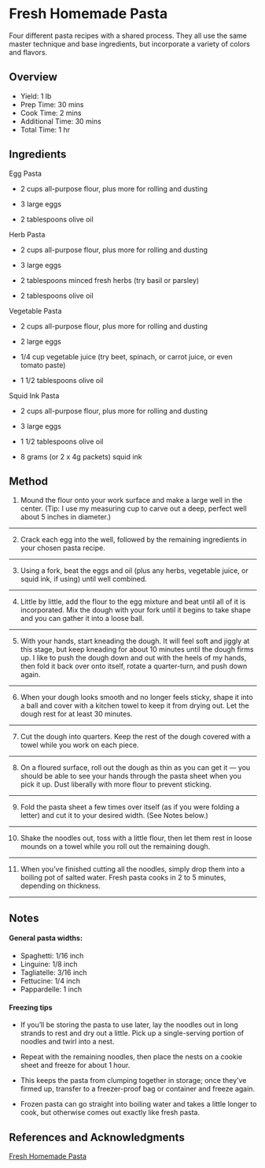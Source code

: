 # Fresh Homemade Pasta

Four different pasta recipes with a shared process. They all use the same master technique and base ingredients, but incorporate a variety of colors and flavors.

## Overview

- Yield: 1 lb
- Prep Time: 30 mins
- Cook Time: 2 mins
- Additional Time: 30 mins
- Total Time: 1 hr

## Ingredients

Egg Pasta

- 2 cups all-purpose flour, plus more for rolling and dusting

- 3 large eggs

- 2 tablespoons olive oil

Herb Pasta

- 2 cups all-purpose flour, plus more for rolling and dusting

- 3 large eggs

- 2 tablespoons minced fresh herbs (try basil or parsley)

- 2 tablespoons olive oil

Vegetable Pasta

- 2 cups all-purpose flour, plus more for rolling and dusting

- 2 large eggs

- 1/4 cup vegetable juice (try beet, spinach, or carrot juice, or even tomato paste)

- 1 1/2 tablespoons olive oil

Squid Ink Pasta

- 2 cups all-purpose flour, plus more for rolling and dusting

- 3 large eggs

- 1 1/2 tablespoons olive oil

- 8 grams (or 2 x 4g packets) squid ink

## Method

1. Mound the flour onto your work surface and make a large well in the center. (Tip: I use my measuring cup to carve out a deep, perfect well about 5 inches in diameter.)
---
2. Crack each egg into the well, followed by the remaining ingredients in your chosen pasta recipe.
---
3. Using a fork, beat the eggs and oil (plus any herbs, vegetable juice, or squid ink, if using) until well combined.
---
4. Little by little, add the flour to the egg mixture and beat until all of it is incorporated. Mix the dough with your fork until it begins to take shape and you can gather it into a loose ball.
---
5. With your hands, start kneading the dough. It will feel soft and jiggly at this stage, but keep kneading for about 10 minutes until the dough firms up. I like to push the dough down and out with the heels of my hands, then fold it back over onto itself, rotate a quarter-turn, and push down again.
---
6. When your dough looks smooth and no longer feels sticky, shape it into a ball and cover with a kitchen towel to keep it from drying out. Let the dough rest for at least 30 minutes.
---
7. Cut the dough into quarters. Keep the rest of the dough covered with a towel while you work on each piece.
---
8. On a floured surface, roll out the dough as thin as you can get it — you should be able to see your hands through the pasta sheet when you pick it up. Dust liberally with more flour to prevent sticking.
---
9. Fold the pasta sheet a few times over itself (as if you were folding a letter) and cut it to your desired width. (See Notes below.)
---
10. Shake the noodles out, toss with a little flour, then let them rest in loose mounds on a towel while you roll out the remaining dough.
---
11. When you’ve finished cutting all the noodles, simply drop them into a boiling pot of salted water. Fresh pasta cooks in 2 to 5 minutes, depending on thickness.
---

## Notes

#### General pasta widths:

- Spaghetti: 1/16 inch
- Linguine: 1/8 inch
- Tagliatelle: 3/16 inch
- Fettucine: 1/4 inch
- Pappardelle: 1 inch

#### Freezing tips

- If you’ll be storing the pasta to use later, lay the noodles out in long strands to rest and dry out a little. Pick up a single-serving portion of noodles and twirl into a nest.

- Repeat with the remaining noodles, then place the nests on a cookie sheet and freeze for about 1 hour.

- This keeps the pasta from clumping together in storage; once they’ve firmed up, transfer to a freezer-proof bag or container and freeze again.

- Frozen pasta can go straight into boiling water and takes a little longer to cook, but otherwise comes out exactly like fresh pasta.

## References and Acknowledgments

[Fresh Homemade Pasta](http://www.gardenbetty.com/2014/12/fresh-homemade-pasta-using-what-you-already-have-in-the-kitchen/)
